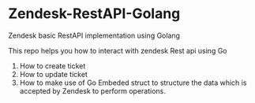 # Zendesk-RestAPI-Golang
Zendesk basic RestAPI implementation using Golang


This repo helps you how to interact with zendesk Rest api using Go
1. How to create ticket
2. How to update ticket
3. How to make use of Go Embeded struct to structure the data which is accepted by Zendesk to perform operations.
